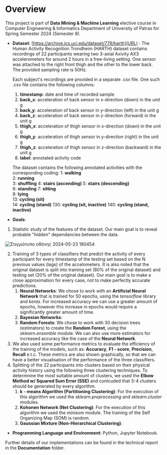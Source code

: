 # Overview  
This project is part of **Data Mining & Machine Learning** elective course in Computer Engineering & Informatics Department of University of Patras for Spring Semester 2024 (Semester 8). 
* **Dataset**: [https://archive.ics.uci.edu/dataset/779/harth](URL) : The Human Activity Recognition Trondheim (HARTH) dataset contains recordings of 22 participants wearing two 3-axial Axivity AX3 accelerometers for around 2 hours in a free-living setting. One sensor was attached to the right front thigh and the other to the lower back. The provided sampling rate is 50Hz. 

    Each subject's recordings are provided in a separate .csv file. One such .csv file contains the following columns:
    1. **timestamp**: date and time of recorded sample
    2. **back_x**: acceleration of back sensor in x-direction (down) in the unit g
    3. **back_y**: acceleration of back sensor in y-direction (left) in the unit g
    4. **back_z**: acceleration of back sensor in z-direction (forward) in the unit g
    5. **thigh_x**: acceleration of thigh sensor in x-direction (down) in the unit g
    6. **thigh_y**: acceleration of thigh sensor in y-direction (right) in the unit g
    7. **thigh_z**: acceleration of thigh sensor in z-direction (backward) in the unit g
    8. **label**: annotated activity code

    The dataset contains the following annotated activities with the corresponding coding:
    1: **walking**	
    2: **running**	
    3: **shuffling**
    4: **stairs (ascending)**
    5: **stairs (descending)**	
    6: **standing**	
    7: **sitting**	
    8: **lying**	
    13: **cycling (sit)**	
    14: **cycling (stand)**	
    130: **cycling (sit, inactive)**
    140: **cycling (stand, inactive)**

* **Goals**:
1. Statistic study of the features of the dataset. Our main goal is to reveal probable "hidden" dependancies between the data.

![Στιγμιότυπο οθόνης 2024-05-23 180454](https://github.com/miltiadiss/Data-Mining/assets/45690339/4ee72766-c13a-4788-88ad-333bbdfceba7) 

2. Training of 3 types of classifiers that predict the activity of every participant for every timestamp of the testing set based on the N previous values (lags) of the accelometers. It is also noted that the original dataset is split into training set (80% of the original dataset) and testing set (20% of the original dataset). Our main goal is to make a close approximation for every case, not to make perfectly accurate predictions.
    1. **Neural Networks**: We chose to work with an **Artificial Neural Network** that is trained for 50 epochs, using the *tensorflow* library and *keras*. For increased accuracy we can use a greater amount of epochs, however this increase in epochs would require a significantly greater amount of time. 
    2. **Bayesian Networks**:
    3. **Random Forests**: We chose to work with 30 decision trees (estimators) to create the **Random Forest**, using the *sklearn.ensemble* module. We can also use more estimators for increased accuracy like the case of the **Neural Network**.
3. We also used some performance metrics to evaluate the efficiency of the training of the models, such as: **Accuracy**, **F1 - score**, **Precision**, **Recall** e.t.c. These metrics are also shown graphically, so that we can have a better visualisation of the performance of the three classifiers.
4. Splitting of the 22 participants into clusters based on their physical activity history using the following three clustering techniques. To determnine the most suitable amount of clusters, we used the **Elbow Method w/ Squared Sum Error (SSE)** and conlcuded that 3-4 clusters should be generated by every algorithm.
    1. **k - means Algorithm (Partitioning Clustering)**: For the execution of this algorithm we used the *sklearn.preprocessing* and *sklearn.cluster* modules.
    2. **Kohonen Network (Net Clustering)**: For the execution of this algorithm we used the *minisom* module. The training of the Self Organizing Map (SOM) is random.
    3. **Gaussian Mixture (Non-Hierarchical Clustering)**:

* **Programming Language and Environment**: Python, Jupyter Notebook.
  
Further details of our implementations can be found in the technical report in the **Documentation** folder. 
